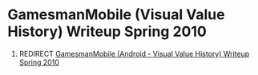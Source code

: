 GamesmanMobile (Visual Value History) Writeup Spring 2010
=========================================================

1.  REDIRECT [GamesmanMobile (Android - Visual Value History) Writeup Spring 2010](GamesmanMobile_(Android_-_Visual_Value_History)_Writeup_Spring_2010 "wikilink")

